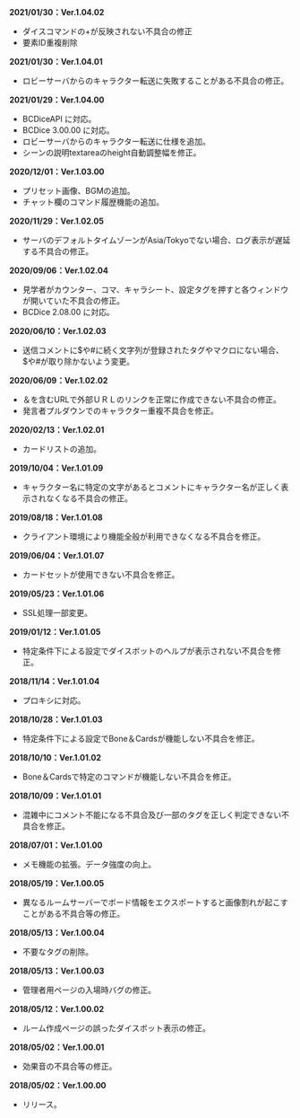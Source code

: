 **2021/01/30：Ver.1.04.02**
- ダイスコマンドの+が反映されない不具合の修正
- 要素ID重複削除

**2021/01/30：Ver.1.04.01**
- ロビーサーバからのキャラクター転送に失敗することがある不具合の修正。

**2021/01/29：Ver.1.04.00**
- BCDiceAPI に対応。
- BCDice 3.00.00 に対応。
- ロビーサーバからのキャラクター転送に仕様を追加。
- シーンの説明textareaのheight自動調整幅を修正。

**2020/12/01：Ver.1.03.00**
- プリセット画像、BGMの追加。
- チャット欄のコマンド履歴機能の追加。

**2020/11/29：Ver.1.02.05**
- サーバのデフォルトタイムゾーンがAsia/Tokyoでない場合、ログ表示が遅延する不具合の修正。

**2020/09/06：Ver.1.02.04**
- 見学者がカウンター、コマ、キャラシート、設定タグを押すと各ウィンドウが開いていた不具合の修正。
- BCDice 2.08.00 に対応。

**2020/06/10：Ver.1.02.03**
- 送信コメントに$や#に続く文字列が登録されたタグやマクロにない場合、$や#が取り除かないよう変更。

**2020/06/09：Ver.1.02.02**
- ＆を含むURLで外部ＵＲＬのリンクを正常に作成できない不具合の修正。
- 発言者プルダウンでのキャラクター重複不具合を修正。

**2020/02/13：Ver.1.02.01**
- カードリストの追加。

**2019/10/04：Ver.1.01.09**
- キャラクター名に特定の文字があるとコメントにキャラクター名が正しく表示されなくなる不具合の修正。

**2019/08/18：Ver.1.01.08**
- クライアント環境により機能全般が利用できなくなる不具合を修正。

**2019/06/04：Ver.1.01.07**
- カードセットが使用できない不具合を修正。

**2019/05/23：Ver.1.01.06**
- SSL処理一部変更。

**2019/01/12：Ver.1.01.05**
- 特定条件下による設定でダイスボットのヘルプが表示されない不具合を修正。

**2018/11/14：Ver.1.01.04**
- プロキシに対応。

**2018/10/28：Ver.1.01.03**
- 特定条件下による設定でBone＆Cardsが機能しない不具合を修正。

**2018/10/10：Ver.1.01.02**
- Bone＆Cardsで特定のコマンドが機能しない不具合を修正。

**2018/10/09：Ver.1.01.01**
- 混雑中にコメント不能になる不具合及び一部のタグを正しく判定できない不具合を修正。

**2018/07/01：Ver.1.01.00**
- メモ機能の拡張。データ強度の向上。

**2018/05/19：Ver.1.00.05**
- 異なるルームサーバーでボード情報をエクスポートすると画像割れが起こすことがある不具合等の修正。

**2018/05/13：Ver.1.00.04**
- 不要なタグの削除。

**2018/05/13：Ver.1.00.03**
- 管理者用ページの入場時バグの修正。

**2018/05/12：Ver.1.00.02**
- ルーム作成ページの誤ったダイスボット表示の修正。

**2018/05/02：Ver.1.00.01**
- 効果音の不具合等の修正。

**2018/05/02：Ver.1.00.00**
- リリース。